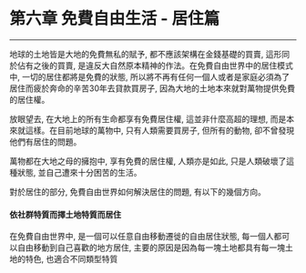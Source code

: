 # 第六章 免費自由生活 - 居住篇

---

地球的土地皆是大地的免費無私的賦予, 都不應該架構在金錢基礎的買賣, 這形同於佔有之後的買賣, 是違反大自然原本精神的作法。在免費自由世界中的居住模式中, 一切的居住都將是免費的狀態, 所以將不再有任何一個人或者是家庭必須為了居住而疲於奔命的辛苦30年去貸款買房子, 因為大地的土地本來就對萬物提供免費的居住權。

放眼望去, 在大地上的所有生命都享有免費居住權, 這並非什麼高超的理想, 而是本來就這樣。在目前地球的萬物中, 只有人類需要買房子, 但所有的動物, 卻不曾發現他們有居住的問題。

萬物都在大地之母的擁抱中, 享有免費的居住權, 人類亦是如此, 只是人類破壞了這種狀態, 並自己遭來十分困苦的生活。

對於居住的部分, 免費自由世界如何解決居住的問題, 有以下的幾個方向。

#### 依社群特質而擇土地特質而居住

在免費自由世界中, 是一個可以任意自由移動遷徙的自由居住狀態, 每一個人都可以自由移動到自己喜歡的地方居住, 主要的原因是因為每一塊土地都具有每一塊土地的特色, 也適合不同類型特質

